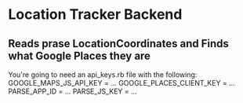 # Location Tracker Backend
## Reads prase LocationCoordinates and Finds what Google Places they are

You're going to need an api_keys.rb file with the following:
GOOGLE_MAPS_JS_API_KEY = ...
GOOGLE_PLACES_CLIENT_KEY = ...
PARSE_APP_ID = ...
PARSE_JS_KEY = ...
